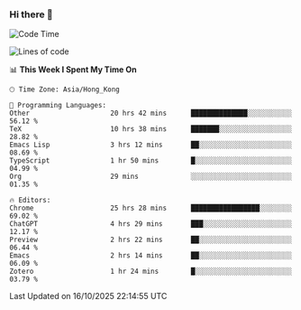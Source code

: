 ### Hi there 👋

<!--
**nicehiro/nicehiro** is a ✨ _special_ ✨ repository because its `README.md` (this file) appears on your GitHub profile.

Here are some ideas to get you started:

- 🔭 I’m currently working on ...
- 🌱 I’m currently learning ...
- 👯 I’m looking to collaborate on ...
- 🤔 I’m looking for help with ...
- 💬 Ask me about ...
- 📫 How to reach me: ...
- 😄 Pronouns: ...
- ⚡ Fun fact: ...
-->

<!--START_SECTION:waka-->
![Code Time](http://img.shields.io/badge/Code%20Time-1%2C160%20hrs%2028%20mins-blue)

![Lines of code](https://img.shields.io/badge/From%20Hello%20World%20I%27ve%20Written-1.9%20million%20lines%20of%20code-blue)

📊 **This Week I Spent My Time On** 

```text
🕑︎ Time Zone: Asia/Hong_Kong

💬 Programming Languages: 
Other                    20 hrs 42 mins      ██████████████░░░░░░░░░░░   56.12 % 
TeX                      10 hrs 38 mins      ███████░░░░░░░░░░░░░░░░░░   28.82 % 
Emacs Lisp               3 hrs 12 mins       ██░░░░░░░░░░░░░░░░░░░░░░░   08.69 % 
TypeScript               1 hr 50 mins        █░░░░░░░░░░░░░░░░░░░░░░░░   04.99 % 
Org                      29 mins             ░░░░░░░░░░░░░░░░░░░░░░░░░   01.35 % 

🔥 Editors: 
Chrome                   25 hrs 28 mins      █████████████████░░░░░░░░   69.02 % 
ChatGPT                  4 hrs 29 mins       ███░░░░░░░░░░░░░░░░░░░░░░   12.17 % 
Preview                  2 hrs 22 mins       ██░░░░░░░░░░░░░░░░░░░░░░░   06.44 % 
Emacs                    2 hrs 14 mins       ██░░░░░░░░░░░░░░░░░░░░░░░   06.09 % 
Zotero                   1 hr 24 mins        █░░░░░░░░░░░░░░░░░░░░░░░░   03.79 % 
```


 Last Updated on 16/10/2025 22:14:55 UTC
<!--END_SECTION:waka-->
